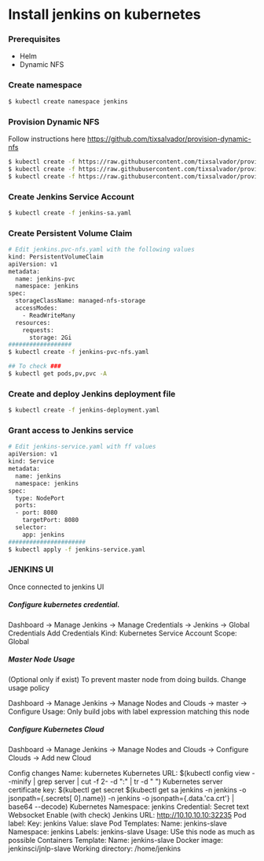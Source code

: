 # Install jenkins on kubernetes
### Prerequisites
- Helm
- Dynamic NFS

### Create namespace
```sh
$ kubectl create namespace jenkins
```

### Provision Dynamic NFS
Follow instructions here https://github.com/tixsalvador/provision-dynamic-nfs
```sh
$ kubectl create -f https://raw.githubusercontent.com/tixsalvador/provision-dynamic-nfs/main/rbac.yaml
$ kubectl create -f https://raw.githubusercontent.com/tixsalvador/provision-dynamic-nfs/main/class.yaml
$ kubectl create -f https://raw.githubusercontent.com/tixsalvador/provision-dynamic-nfs/main/deployment.yaml
```

### Create Jenkins Service Account
```sh
$ kubectl create -f jenkins-sa.yaml
```

### Create Persistent Volume Claim
```sh
# Edit jenkins.pvc-nfs.yaml with the following values
kind: PersistentVolumeClaim
apiVersion: v1
metadata:
  name: jenkins-pvc
  namespace: jenkins
spec:
  storageClassName: managed-nfs-storage
  accessModes:
    - ReadWriteMany
  resources:
    requests:
      storage: 2Gi
##################
$ kubectl create -f jenkins-pvc-nfs.yaml

## To check ###
$ kubectl get pods,pv,pvc -A
```

### Create and deploy  Jenkins deployment file
```sh
$ kubectl create -f jenkins-deployment.yaml
```

### Grant access to Jenkins service
```sh
# Edit jenkins-service.yaml with ff values
apiVersion: v1
kind: Service
metadata:
  name: jenkins
  namespace: jenkins
spec:
  type: NodePort
  ports:
  - port: 8080
    targetPort: 8080
  selector:
    app: jenkins
######################
$ kubectl apply -f jenkins-service.yaml
```

### JENKINS UI
Once connected to jenkins UI

##### Configure kubernetes credential.
Dashboard -> Manage Jenkins -> Manage Credentials -> Jenkins -> Global Credentials
Add Credentials
Kind: Kubernetes Service Account
Scope: Global

##### Master Node Usage #####
(Optional only if exist)
To prevent master node from doing builds. Change usage policy

Dashboard -> Manage Jenkins -> Manage Nodes and Clouds -> master -> Configure
Usage: Only build jobs with label expression matching this node

##### Configure Kubernetes Cloud
Dashboard -> Manage Jenkins -> Manage Nodes and Clouds -> Configure Clouds -> Add new Cloud

Config changes
Name: kubernetes
Kubernetes URL: $(kubectl config view --minify | grep server | cut -f 2- -d ":" | tr -d " ")
Kubernetes server certificate key: $(kubectl get secret $(kubectl get sa jenkins -n jenkins -o jsonpath={.secrets[
0].name}) -n jenkins -o jsonpath={.data.'ca\.crt'} | base64 --decode)
Kubernetes Namespace: jenkins
Credential: Secret text
Websocket Enable (with check)
Jenkins URL: http://10.10.10.10:32235
Pod label:
  Key: jenkins
  Value: slave
Pod Templates:
  Name: jenkins-slave
  Namespace: jenkins
  Labels: jenkins-slave
  Usage: USe this node as much as possible
Containers Template:
  Name: jenkins-slave
  Docker image: jenkinsci/jnlp-slave
  Working directory: /home/jenkins
